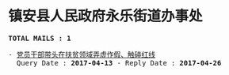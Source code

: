 # 镇安县人民政府永乐街道办事处
<pre><b>TOTAL MAILS : 1</b></pre>
<pre>
- <a href="../../categories/mails/4091.md">党员干部带头在扶贫领域弄虚作假、触碰红线</a><br/>  Query Date : <b>2017-04-13</b> - Reply Date : <b>2017-04-26</b>
</pre>
